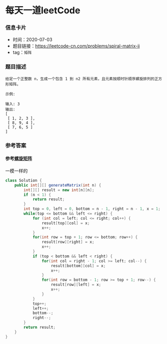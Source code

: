# 每天一道leetCode

### 信息卡片

- 时间：2020-07-03
- 题目链接：https://leetcode-cn.com/problems/spiral-matrix-ii
- tag：`矩阵`

### 题目描述

```
给定一个正整数 n，生成一个包含 1 到 n2 所有元素，且元素按顺时针顺序螺旋排列的正方形矩阵。

示例:

输入: 3
输出:
[
 [ 1, 2, 3 ],
 [ 8, 9, 4 ],
 [ 7, 6, 5 ]
]

```

### 参考答案

#### 参考[螺旋矩阵](https://github.com/andyssder/leetcode/blob/master/20200624-%E8%9E%BA%E6%97%8B%E7%9F%A9%E9%98%B5.md)
一模一样的

```java
class Solution {
    public int[][] generateMatrix(int n) {
        int[][] result = new int[n][n];
        if (n < 1) {
            return result;
        }
        int top = 0, left = 0, bottom = n - 1, right = n - 1, x = 1;
        while(top <= bottom && left <= right) {
            for (int col = left; col <= right; col++) {
                result[top][col] = x;
                x++;
            }
            for(int row = top + 1; row <= bottom; row++) {
                result[row][right] = x;
                x++;
            }
            if (top < bottom && left < right) {
                for(int col = right - 1; col >= left; col--) {
                    result[bottom][col] = x;
                    x++;
                }
                for(int row = bottom - 1; row >= top + 1; row--) {
                    result[row][left] = x;
                    x++;
                }
            }
            top++;
            left++;
            bottom--;
            right--;
        }
        return result;
    }
}
```

